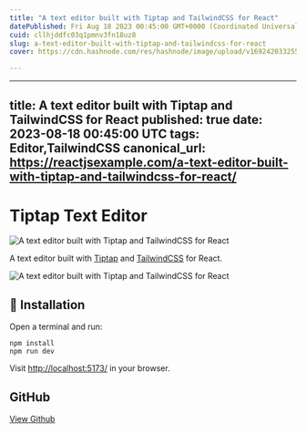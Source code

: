 ```yaml
---
title: "A text editor built with Tiptap and TailwindCSS for React"
datePublished: Fri Aug 18 2023 00:45:00 GMT+0000 (Coordinated Universal Time)
cuid: cllhjddfc03q1pmnv3fn18uz8
slug: a-text-editor-built-with-tiptap-and-tailwindcss-for-react
cover: https://cdn.hashnode.com/res/hashnode/image/upload/v1692420332557/da621ff1-de7e-46f4-9f1e-1b82920eb4eb.jpeg

---
```


---
title: A text editor built with Tiptap and TailwindCSS for React
published: true
date: 2023-08-18 00:45:00 UTC
tags: Editor,TailwindCSS
canonical_url: https://reactjsexample.com/a-text-editor-built-with-tiptap-and-tailwindcss-for-react/
---

# Tiptap Text Editor
 ![A text editor built with Tiptap and TailwindCSS for React](https://cdn.hashnode.com/res/hashnode/image/upload/v1692420332557/da621ff1-de7e-46f4-9f1e-1b82920eb4eb.jpeg)

A text editor built with [Tiptap](https://tiptap.dev/) and [TailwindCSS](https://tailwindcss.com/) for React.

![A text editor built with Tiptap and TailwindCSS for React](https://cdn.hashnode.com/res/hashnode/image/upload/v1692420334183/f1646cfa-cc4f-4dde-a56c-077479699de4.png)

## 🚀 Installation

Open a terminal and run:

```
npm install
npm run dev
```

Visit [http://localhost:5173/](http://localhost:5173/) in your browser.

## GitHub

[View Github](https://github.com/ZanyuanYang/Text-Editor-Tiptap?ref=reactjsexample.com)